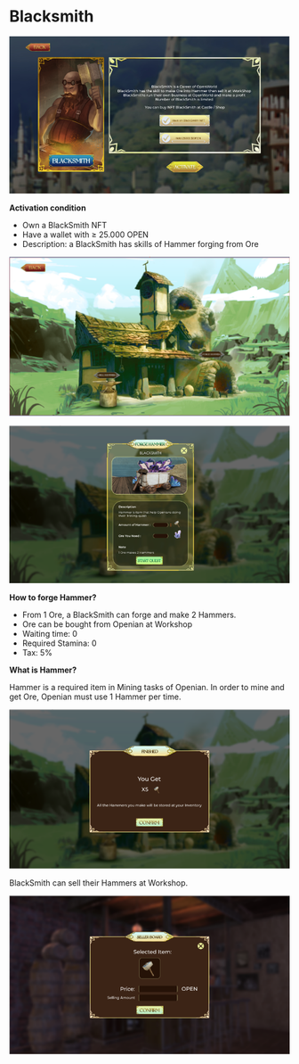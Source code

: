 # Blacksmith

![](../../.gitbook/assets/z7.png)

**Activation condition**

* Own a BlackSmith NFT
* Have a wallet with ≥ 25.000 OPEN
* Description: a BlackSmith has skills of Hammer forging from Ore

![](../../.gitbook/assets/z71.png)

![](../../.gitbook/assets/z72.png)

**How to forge Hammer?**

* From 1 Ore, a BlackSmith can forge and make 2 Hammers.
* Ore can be bought from Openian at Workshop
* Waiting time: 0
* Required Stamina: 0
* Tax: 5%

**What is Hammer?**

Hammer is a required item in Mining tasks of Openian. In order to mine and get Ore, Openian must use 1 Hammer per time.

![](../../.gitbook/assets/z73.png)

BlackSmith can sell their Hammers at Workshop.

![](../../.gitbook/assets/z74.png)
